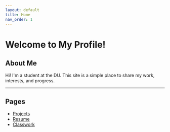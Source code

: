 ```yaml
---
layout: default
title: Home
nav_order: 1
---
```


# Welcome to My Profile!

## About Me
Hi! I'm a student at the DU. This site is a simple place to share my work, interests, and progress.

---

## Pages

- [Projects](projects.md)
- [Resume](resume.md)
- [Classwork](classwork.md)
